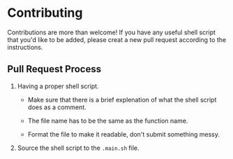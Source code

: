 # **Contributing**

Contributions are more than welcome! If you have any useful shell script that you'd like to be added, please creat a new pull request according to the instructions.

## Pull Request Process

1. Having a proper shell script.

    - Make sure that there is a brief explenation of what the shell script does as a comment.
  
    - The file name has to be the same as the function name.
  
    - Format the file to make it readable, don't submit something messy.

2. Source the shell script to the `.main.sh` file.
